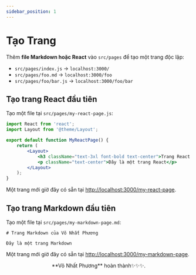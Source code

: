 ```yaml
---
sidebar_position: 1
---
```


# Tạo Trang

Thêm **file Markdown hoặc React** vào `src/pages` để tạo một trang độc lập:

- `src/pages/index.js` → `localhost:3000/`
- `src/pages/foo.md` → `localhost:3000/foo`
- `src/pages/foo/bar.js` → `localhost:3000/foo/bar`

## Tạo trang React đầu tiên

Tạo một file tại `src/pages/my-react-page.js`:

```jsx title="src/pages/my-react-page.js"
import React from 'react';
import Layout from '@theme/Layout';

export default function MyReactPage() {
    return (
        <Layout>
            <h3 className="text-3xl font-bold text-center">Trang React của Võ Nhất Phương</h3>
            <p className="text-center">Đây là một trang React</p>
        </Layout>
    );
}
```

Một trang mới giờ đây có sẵn tại [http://localhost:3000/my-react-page](http://localhost:3000/my-react-page).

## Tạo trang Markdown đầu tiên

Tạo một file tại `src/pages/my-markdown-page.md`:

```mdx title="src/pages/my-markdown-page.md"
# Trang Markdown của Võ Nhất Phương

Đây là một trang Markdown
```

Một trang mới giờ đây có sẵn tại [http://localhost:3000/my-markdown-page](http://localhost:3000/my-markdown-page).

<p align="center">
**Võ Nhất Phương** hoàn thành✨✨✨.
</p>